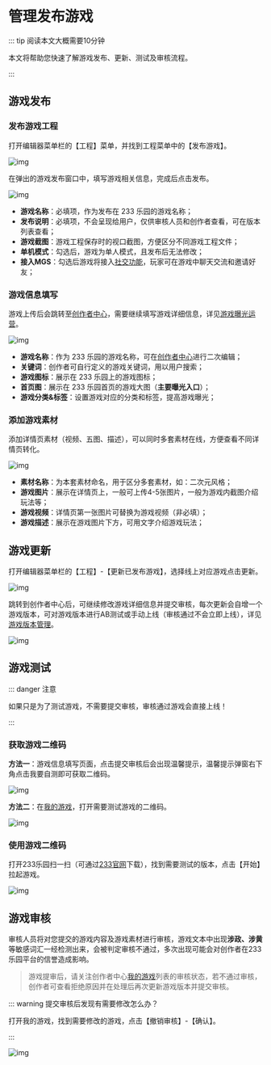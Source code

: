 # 管理发布游戏

::: tip 阅读本文大概需要10分钟

本文将帮助您快速了解游戏发布、更新、测试及审核流程。

:::

## 游戏发布

### 发布游戏工程

打开编辑器菜单栏的【工程】菜单，并找到工程菜单中的【发布游戏】。

![img](https://arkimg.ark.online/1684027758538-10.webp)

在弹出的游戏发布窗口中，填写游戏相关信息，完成后点击发布。

![img](https://arkimg.ark.online/1684027758537-1.webp)

- **游戏名称**：必填项，作为发布在 233 乐园的游戏名称；
- **发布说明**：必填项，不会呈现给用户，仅供审核人员和创作者查看，可在版本列表查看；
- **游戏截图**：游戏工程保存时的视口截图，方便区分不同游戏工程文件；
- **单机模式**：勾选后，游戏为单人模式，且发布后无法修改；
- **接入MGS**：勾选后游戏将接入[社交功能](https://docs.ark.online/Editor/UseMGS.html)，玩家可在游戏中聊天交流和邀请好友；

### 游戏信息填写

游戏上传后会跳转至[创作者中心](https://portal.ark.online/#/admin/game-list)，需要继续填写游戏详细信息，详见[游戏曝光运营](https://docs.ark.online/CreatorPortal/游戏曝光运营.html)。

![img](https://arkimg.ark.online/1684027758537-2.webp)

- **游戏名称**：作为 233 乐园的游戏名称，可在[创作者中心](https://portal.ark.online/#/admin/game-list)进行二次编辑；
- **关键词**：创作者可自行定义的游戏关键词，用以用户搜索；
- **游戏图标**：展示在 233 乐园上的游戏图标；
- **首页图**：展示在 233 乐园首页的游戏大图（**主要曝光入口**）；
- **游戏分类&标签**：设置游戏对应的分类和标签，提高游戏曝光；

### 添加游戏素材

添加详情页素材（视频、五图、描述），可以同时多套素材在线，方便查看不同详情页转化。

![img](https://arkimg.ark.online/1684027758537-3.webp)

- **素材名称**：为本套素材命名，用于区分多套素材，如：二次元风格；
- **游戏图片**：展示在详情页上，一般可上传4-5张图片，一般为游戏内截图介绍玩法等；
- **游戏视频**：详情页第一张图片可替换为游戏视频（非必填）；
- **游戏描述**：展示在游戏图片下方，可用文字介绍游戏玩法；

## 游戏更新

打开编辑器菜单栏的【工程】-【更新已发布游戏】，选择线上对应游戏点击更新。

![img](https://arkimg.ark.online/1684027758537-4.webp)

跳转到创作者中心后，可继续修改游戏详细信息并提交审核，每次更新会自增一个游戏版本，可对游戏版本进行AB测试或手动上线（审核通过不会立即上线），详见[游戏版本管理](https://docs.ark.online/CreatorPortal/游戏版本管理.html)。

![img](https://arkimg.ark.online/1684027758537-5.webp)

## 游戏测试

::: danger 注意

如果只是为了测试游戏，不需要提交审核，审核通过游戏会直接上线！

:::

### 获取游戏二维码

**方法一**：游戏信息填写页面，点击提交审核后会出现温馨提示，温馨提示弹窗右下角点击我要自测即可获取二维码。

![img](https://arkimg.ark.online/1684027758537-6.webp)

**方法二**：在[我的游戏](https://portal.ark.online/#/admin/game-list)，打开需要测试游戏的二维码。

![img](https://arkimg.ark.online/1684027758537-7.webp)

### 使用游戏二维码

打开233乐园扫一扫（可通过[233官网](https://www.233leyuan.com/)下载），找到需要测试的版本，点击【开始】拉起游戏。

![img](https://arkimg.ark.online/1684027758538-8.gif)

## 游戏审核

审核人员将对您提交的游戏内容及游戏素材进行审核，游戏文本中出现**涉政、涉黄**等敏感词汇一经检测出来，会被判定审核不通过，多次出现可能会对创作者在233乐园平台的信誉造成影响。

> 游戏提审后，请关注创作者中心[我的游戏](https://portal.ark.online/#/admin/game-list)列表的审核状态，若不通过审核，创作者可查看拒绝原因并在处理后再次更新游戏版本并提交审核。

::: warning 提交审核后发现有需要修改怎么办？

打开我的游戏，找到需要修改的游戏，点击【撤销审核】-【确认】。

:::

![img](https://arkimg.ark.online/1684027758538-9.webp)
